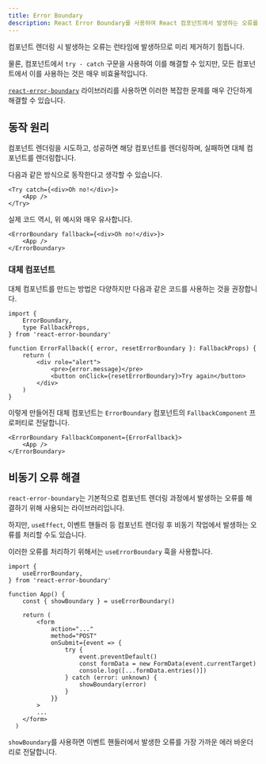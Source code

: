 ```yaml
---
title: Error Boundary
description: React Error Boundary를 사용하여 React 컴포넌트에서 발생하는 오류를 처리하는 방법을 알아봅니다.
---
```


컴포넌트 렌더링 시 발생하는 오류는 런타임에 발생하므로 미리 제거하기 힘듭니다.

물론, 컴포넌트에서 `try - catch` 구문을 사용하여 이를 해결할 수 있지만, 모든 컴포넌트에서 이를 사용하는 것은 매우 비효율적입니다.

[`react-error-boundary`](https://www.npmjs.com/package/react-error-boundary) 라이브러리를 사용하면 이러한 복잡한 문제를 매우 간단하게 해결할 수 있습니다.

## 동작 원리

컴포넌트 렌더링을 시도하고, 성공하면 해당 컴포넌트를 렌더링하며, 실패하면 대체 컴포넌트를 렌더링합니다.

다음과 같은 방식으로 동작한다고 생각할 수 있습니다.

```tsx
<Try catch={<div>Oh no!</div>}>
	<App />
</Try>
```

실제 코드 역시, 위 예시와 매우 유사합니다.

```tsx
<ErrorBoundary fallback={<div>Oh no!</div>}>
	<App />
</ErrorBoundary>
```

### 대체 컴포넌트

대체 컴포넌트를 만드는 방법은 다양하지만 다음과 같은 코드를 사용하는 것을 권장합니다.

```tsx
import {
	ErrorBoundary,
	type FallbackProps,
} from 'react-error-boundary'

function ErrorFallback({ error, resetErrorBoundary }: FallbackProps) {
	return (
		<div role="alert">
			<pre>{error.message}</pre>
			<button onClick={resetErrorBoundary}>Try again</button>
		</div>
	)
}
```

이렇게 만들어진 대체 컴포넌트는 `ErrorBoundary` 컴포넌트의 `FallbackComponent` 프로퍼티로 전달합니다.

```tsx
<ErrorBoundary FallbackComponent={ErrorFallback}>
	<App />
</ErrorBoundary>
```

## 비동기 오류 해결

`react-error-boundary`는 기본적으로 컴포넌트 렌더링 과정에서 발생하는 오류를 해결하기 위해 사용되는 라이브러리입니다.

하지만, `useEffect`, 이벤트 핸들러 등 컴포넌트 렌더링 후 비동기 작업에서 발생하는 오류를 처리할 수도 있습니다.

이러한 오류를 처리하기 위해서는 `useErrorBoundary` 훅을 사용합니다.

```tsx {6, 18}
import {
	useErrorBoundary,
} from 'react-error-boundary'

function App() {
	const { showBoundary } = useErrorBoundary()

	return (
		<form
			action="..."
			method="POST"
			onSubmit={event => {
				try {
					event.preventDefault()
					const formData = new FormData(event.currentTarget)
					console.log([...formData.entries()])
				} catch (error: unknown) {
					showBoundary(error)
				}
			}}
		>
		...
  	</form>
  )
```

`showBoundary`를 사용하면 이벤트 핸들러에서 발생한 오류를 가장 가까운 에러 바운더리로 전달합니다.
